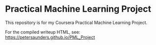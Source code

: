# Practical Machine Learning Project
This repository is for my Coursera Practical Machine Learning Project.

For the compiled writeup HTML, see: https://petersaunders.github.io/PML_Project
